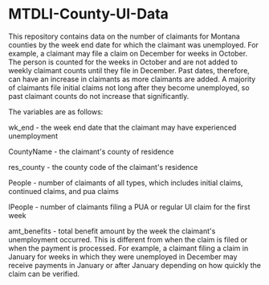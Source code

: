 # MTDLI-County-UI-Data
This repository contains data on the number of claimants for Montana counties by the week end date for which the claimant was unemployed. For example, a claimant may file a claim on December for weeks in October. The person is counted for the weeks in October and are not added to weekly claimant counts until they file in December. Past dates, therefore, can have an increase in claimants as more claimants are added. A majority of claimants file initial claims not long after they become unemployed, so past claimant counts do not increase that significantly.

The variables are as follows:

wk_end - the week end date that the claimant may have experienced unemployment

CountyName - the claimant's county of residence

res_county - the county code of the claimant's residence

People - number of claimants of all types, which includes initial claims, continued claims, and pua claims

IPeople - number of claimants filing a PUA or regular UI claim for the first week

amt_benefits - total benefit amount by the week the claimant's unemployment occurred. This is different from when the claim is filed or when the payment is processed. For example, a claimant filing a claim in January for weeks in which they were unemployed in December may receive payments in January or after January depending on how quickly the claim can be verified. 
